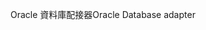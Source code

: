 <span data-ttu-id="d0f51-101">Oracle 資料庫配接器</span><span class="sxs-lookup"><span data-stu-id="d0f51-101">Oracle Database adapter</span></span>